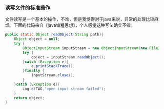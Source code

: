 ### 读写文件的标准操作

文件读写是一个基本的操作，不难，但是我觉得对于java来说，异常的处理比较麻烦。下面的代码来自《java编程思想》，个人感觉这种写法确实不错。

```java
public static Object readObject(String path){
    Object object = null;
    try {
        ObjectInputStream inputStream = new ObjectInputStream(new FileInputStream(new File(path)));
        try {
            object = inputStream.readObject();
        }catch (Exception e){
            e.printStackTrace();
        }finally {
            inputStream.close();
        }
    }catch (Exception e){
        Log.e(TAG,"open input stream failed");
    }
    return object;
}
```
